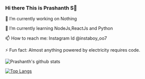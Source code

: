 ### Hi there This is Prashanth S👋

🔭 I’m currently working on Nothing

🌱 I’m currently learning NodeJs,ReactJs and Python

📫 How to reach me: Instagram Id @instaboy_oo7

⚡ Fun fact: Almost anything powered by electricity requires code.


![Prashanth's github stats](https://github-readme-stats.vercel.app/api?username=instaboy007&theme=radicl)

[![Top Langs](https://github-readme-stats.vercel.app/api/top-langs/?username=instaboy007&theme=radicl)](https://github.com/instaboy007/github-readme-stats)
